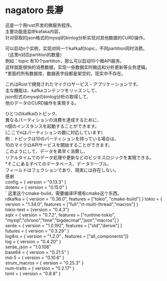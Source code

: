 # nagatoro 長瀞

这是一个用rust开发的微服务程序。  
主要功能是监听kafaka内容，  
针对获取的json格式的mysql的binlog分析实现对其他数据的CURD操作。    

可以启动n个实例，实现对同一个kafka的topic，不同partition同时消费。  
（这里n对应partition的数量）  
例如：topic 有10个partition，那么可以启动10个微API服务。  
这样就能很快的消费数据，实现一些数据实时搬运和分析更新等业务逻辑。  
*里面的所有数据库，数据表字段都是架空的，现实中不存在。  

これはRustで開発されたマイクロサービス・アプリケーションです。  
主な機能は、kafkaコンテンツをリッスンして、  
json形式のmysqlのbinlog分析の取得して、  
他のデータのCURD操作を実現する。  

ひとつのkafkaのトピック、  
 異なるパーティションの消費を達成するために、    
 n個のインスタンスを起動することができます。  
(ここでnはパーティションの数に対応しています）    
例：トピックは10のパーティションを持っている場合は、  
10のマイクロAPIサービスを開始することができます。  
このようにして、データを素早く消費し、  
リアルタイムでのデータ処理や更新などのビジネスロジックを実現できる。  
*そこにあるすべてのデータベース、データテーブル、  
フィールドはフェクションであり、現実には存在しない。  
感谢  
config = { version = "0.13.3" }  
dotenv = { version = "0.15.0" }  
` 这里这个cmake-build，需要编译环境有cmake这个东西。  
rdkafka = { version = "0.36.0", features = ["tokio", "cmake-build"] }
tokio = { version = "1.34.0", features = ["full","rt-multi-thread","macros"] }  
tokio-test = {version = "0.4.3"}  
sqlx = { version = "0.7.2", features = ["runtime-tokio", "mysql","chrono","time","bigdecimal","json","macros"] }  
serde = { version = "1.0.192", features = ["std","derive"] }  
futures = { version = "0.3.29" }  
log4rs = { version = "1.2.0" , features = ["all_components"]}  
log = { version = "0.4.20" }  
serde_json = "1.0.108"  
base64 = { version = "0.21.5" }  
md-5 = { version = "0.10.6" }  
strum_macros = { version = "0.25.3" }  
num-traits = { version = "0.2.17" }  
toml = { version = "0.8.8" }  
